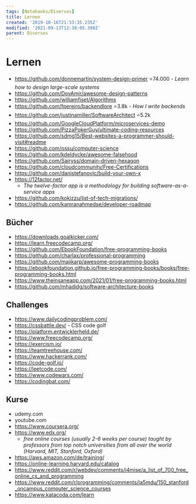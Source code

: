 ```yaml
---
tags: [Notebooks/Diverses]
title: Lernen
created: '2019-10-16T21:33:35.235Z'
modified: '2021-09-13T12:38:05.390Z'
parent: Diverses
---
```


# Lernen
- <https://github.com/donnemartin/system-design-primer> ⭐74.000 - *Learn how to design large-scale systems*
- <https://github.com/DovAmir/awesome-design-patterns>
- <https://github.com/williamfiset/Algorithms>
- <https://github.com/fpereiro/backendlore> ⭐3.8k - *How I write backends*
- <https://github.com/justinamiller/SoftwareArchitect> ⭐5.2k
- <https://github.com/GoogleCloudPlatform/microservices-demo>
- <https://github.com/PizzaPokerGuy/ultimate-coding-resources>
- <https://github.com/sdmg15/Best-websites-a-programmer-should-visit#readme>
- <https://github.com/ossu/computer-science>
- <https://github.com/kdeldycke/awesome-falsehood>
- <https://github.com/Sairyss/domain-driven-hexagon>
- <https://github.com/cloudcommunity/Free-Certifications>
- <https://github.com/danistefanovic/build-your-own-x>
- <https://12factor.net/>
  - *The twelve-factor app is a methodology for building software-as-a-service apps*
- <https://github.com/kokizzu/list-of-tech-migrations/>
- <https://github.com/kamranahmedse/developer-roadmap>


## Bücher
- <https://downloads.goalkicker.com/>
- <https://learn.freecodecamp.org/>
- <https://github.com/EbookFoundation/free-programming-books>
- <https://github.com/charlax/professional-programming>
- <https://github.com/majikarp/awesome-programming-books>
- <https://ebookfoundation.github.io/free-programming-books/books/free-programming-books.html>
- <https://www.theinsaneapp.com/2021/01/free-programming-books.html>
- <https://github.com/mhadidg/software-architecture-books>


## Challenges
- <https://www.dailycodingproblem.com/>
- <https://cssbattle.dev/> - CSS code golf
- <https://platform.entwicklerheld.de/>
- <https://www.freecodecamp.org/>
- <https://exercism.io/>
- <https://teamtreehouse.com/>
- <https://www.hackerrank.com/>
- <https://code-golf.io/>
- <https://leetcode.com/>
- <https://www.codewars.com/>
- <https://codingbat.com/>


## Kurse
- udemy.com
- youtube.com
- <https://www.coursera.org/>
- <https://www.edx.org/>
  - *free online courses (usually 2-6 weeks per course) taught by professors from top notch universities from all over the world (Harvard, MIT, Stanford, Oxford)*
- <https://aws.amazon.com/de/training/>
- <https://online-learning.harvard.edu/catalog>
- <https://www.reddit.com/r/webdev/comments/i4mise/a_list_of_700_free_online_cs_and_programming>
- <https://www.reddit.com/r/programming/comments/ja5mdu/150_stanford_oncampus_computer_science_courses>
- <https://www.katacoda.com/learn>
